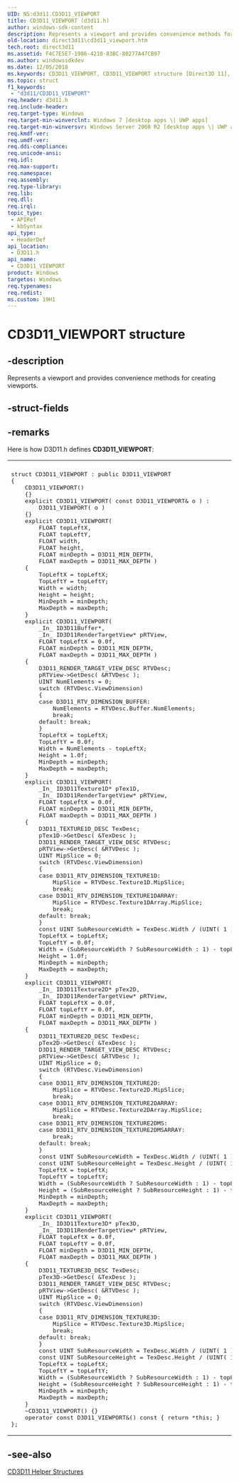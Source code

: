 ```yaml
---
UID: NS:d3d11.CD3D11_VIEWPORT
title: CD3D11_VIEWPORT (d3d11.h)
author: windows-sdk-content
description: Represents a viewport and provides convenience methods for creating viewports.
old-location: direct3d11\cd3d11_viewport.htm
tech.root: direct3d11
ms.assetid: F4C7E5E7-1986-4210-83BC-80277A47CB97
ms.author: windowssdkdev
ms.date: 12/05/2018
ms.keywords: CD3D11_VIEWPORT, CD3D11_VIEWPORT structure [Direct3D 11], d3d11/CD3D11_VIEWPORT, direct3d11.cd3d11_viewport
ms.topic: struct
f1_keywords: 
 - "d3d11/CD3D11_VIEWPORT"
req.header: d3d11.h
req.include-header: 
req.target-type: Windows
req.target-min-winverclnt: Windows 7 [desktop apps \| UWP apps]
req.target-min-winversvr: Windows Server 2008 R2 [desktop apps \| UWP apps]
req.kmdf-ver: 
req.umdf-ver: 
req.ddi-compliance: 
req.unicode-ansi: 
req.idl: 
req.max-support: 
req.namespace: 
req.assembly: 
req.type-library: 
req.lib: 
req.dll: 
req.irql: 
topic_type:
 - APIRef
 - kbSyntax
api_type:
 - HeaderDef
api_location:
 - D3D11.h
api_name:
 - CD3D11_VIEWPORT
product: Windows
targetos: Windows
req.typenames: 
req.redist: 
ms.custom: 19H1
---
```


# CD3D11_VIEWPORT structure


## -description


Represents a viewport and provides convenience methods for creating viewports.


## -struct-fields


## -remarks



Here is how D3D11.h defines <b>CD3D11_VIEWPORT</b>:

<div class="code"><span codelanguage=""><table>
<tr>
<th></th>
</tr>
<tr>
<td>
<pre>
struct CD3D11_VIEWPORT : public D3D11_VIEWPORT
{
    CD3D11_VIEWPORT()
    {}
    explicit CD3D11_VIEWPORT( const D3D11_VIEWPORT&amp; o ) :
        D3D11_VIEWPORT( o )
    {}
    explicit CD3D11_VIEWPORT(
        FLOAT topLeftX,
        FLOAT topLeftY,
        FLOAT width,
        FLOAT height,
        FLOAT minDepth = D3D11_MIN_DEPTH,
        FLOAT maxDepth = D3D11_MAX_DEPTH )
    {
        TopLeftX = topLeftX;
        TopLeftY = topLeftY;
        Width = width;
        Height = height;
        MinDepth = minDepth;
        MaxDepth = maxDepth;
    }
    explicit CD3D11_VIEWPORT(
        _In_ ID3D11Buffer*,
        _In_ ID3D11RenderTargetView* pRTView,
        FLOAT topLeftX = 0.0f,
        FLOAT minDepth = D3D11_MIN_DEPTH,
        FLOAT maxDepth = D3D11_MAX_DEPTH )
    {
        D3D11_RENDER_TARGET_VIEW_DESC RTVDesc;
        pRTView-&gt;GetDesc( &amp;RTVDesc );
        UINT NumElements = 0;
        switch (RTVDesc.ViewDimension)
        {
        case D3D11_RTV_DIMENSION_BUFFER:
            NumElements = RTVDesc.Buffer.NumElements;
            break;
        default: break;
        }
        TopLeftX = topLeftX;
        TopLeftY = 0.0f;
        Width = NumElements - topLeftX;
        Height = 1.0f;
        MinDepth = minDepth;
        MaxDepth = maxDepth;
    }
    explicit CD3D11_VIEWPORT(
        _In_ ID3D11Texture1D* pTex1D,
        _In_ ID3D11RenderTargetView* pRTView,
        FLOAT topLeftX = 0.0f,
        FLOAT minDepth = D3D11_MIN_DEPTH,
        FLOAT maxDepth = D3D11_MAX_DEPTH )
    {
        D3D11_TEXTURE1D_DESC TexDesc;
        pTex1D-&gt;GetDesc( &amp;TexDesc );
        D3D11_RENDER_TARGET_VIEW_DESC RTVDesc;
        pRTView-&gt;GetDesc( &amp;RTVDesc );
        UINT MipSlice = 0;
        switch (RTVDesc.ViewDimension)
        {
        case D3D11_RTV_DIMENSION_TEXTURE1D:
            MipSlice = RTVDesc.Texture1D.MipSlice;
            break;
        case D3D11_RTV_DIMENSION_TEXTURE1DARRAY:
            MipSlice = RTVDesc.Texture1DArray.MipSlice;
            break;
        default: break;
        }
        const UINT SubResourceWidth = TexDesc.Width / (UINT( 1 ) &lt;&lt; MipSlice);
        TopLeftX = topLeftX;
        TopLeftY = 0.0f;
        Width = (SubResourceWidth ? SubResourceWidth : 1) - topLeftX;
        Height = 1.0f;
        MinDepth = minDepth;
        MaxDepth = maxDepth;
    }
    explicit CD3D11_VIEWPORT(
        _In_ ID3D11Texture2D* pTex2D,
        _In_ ID3D11RenderTargetView* pRTView,
        FLOAT topLeftX = 0.0f,
        FLOAT topLeftY = 0.0f,
        FLOAT minDepth = D3D11_MIN_DEPTH,
        FLOAT maxDepth = D3D11_MAX_DEPTH )
    {
        D3D11_TEXTURE2D_DESC TexDesc;
        pTex2D-&gt;GetDesc( &amp;TexDesc );
        D3D11_RENDER_TARGET_VIEW_DESC RTVDesc;
        pRTView-&gt;GetDesc( &amp;RTVDesc );
        UINT MipSlice = 0;
        switch (RTVDesc.ViewDimension)
        {
        case D3D11_RTV_DIMENSION_TEXTURE2D:
            MipSlice = RTVDesc.Texture2D.MipSlice;
            break;
        case D3D11_RTV_DIMENSION_TEXTURE2DARRAY:
            MipSlice = RTVDesc.Texture2DArray.MipSlice;
            break;
        case D3D11_RTV_DIMENSION_TEXTURE2DMS:
        case D3D11_RTV_DIMENSION_TEXTURE2DMSARRAY:
            break;
        default: break;
        }
        const UINT SubResourceWidth = TexDesc.Width / (UINT( 1 ) &lt;&lt; MipSlice);
        const UINT SubResourceHeight = TexDesc.Height / (UINT( 1 ) &lt;&lt; MipSlice);
        TopLeftX = topLeftX;
        TopLeftY = topLeftY;
        Width = (SubResourceWidth ? SubResourceWidth : 1) - topLeftX;
        Height = (SubResourceHeight ? SubResourceHeight : 1) - topLeftY;
        MinDepth = minDepth;
        MaxDepth = maxDepth;
    }
    explicit CD3D11_VIEWPORT(
        _In_ ID3D11Texture3D* pTex3D,
        _In_ ID3D11RenderTargetView* pRTView,
        FLOAT topLeftX = 0.0f,
        FLOAT topLeftY = 0.0f,
        FLOAT minDepth = D3D11_MIN_DEPTH,
        FLOAT maxDepth = D3D11_MAX_DEPTH )
    {
        D3D11_TEXTURE3D_DESC TexDesc;
        pTex3D-&gt;GetDesc( &amp;TexDesc );
        D3D11_RENDER_TARGET_VIEW_DESC RTVDesc;
        pRTView-&gt;GetDesc( &amp;RTVDesc );
        UINT MipSlice = 0;
        switch (RTVDesc.ViewDimension)
        {
        case D3D11_RTV_DIMENSION_TEXTURE3D:
            MipSlice = RTVDesc.Texture3D.MipSlice;
            break;
        default: break;
        }
        const UINT SubResourceWidth = TexDesc.Width / (UINT( 1 ) &lt;&lt; MipSlice);
        const UINT SubResourceHeight = TexDesc.Height / (UINT( 1 ) &lt;&lt; MipSlice);
        TopLeftX = topLeftX;
        TopLeftY = topLeftY;
        Width = (SubResourceWidth ? SubResourceWidth : 1) - topLeftX;
        Height = (SubResourceHeight ? SubResourceHeight : 1) - topLeftY;
        MinDepth = minDepth;
        MaxDepth = maxDepth;
    }
    ~CD3D11_VIEWPORT() {}
    operator const D3D11_VIEWPORT&amp;() const { return *this; }
};
</pre>
</td>
</tr>
</table></span></div>



## -see-also




<a href="https://docs.microsoft.com/windows/desktop/direct3d11/cd3d11-helper-classes">CD3D11 Helper Structures</a>
 

 

